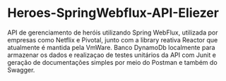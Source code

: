 # Heroes-SpringWebflux-API-Eliezer

API de gerenciamento de heróis utilizando Spring WebFlux, utilizada por empresas como Netflix e Pivotal, junto com a library reativa Reactor que atualmente é mantida pela VmWare. Banco DynamoDb localmente para armazenar os dados e realizaçao de testes unitários da API com Junit e geração de documentações simples por meio do Postman e também do Swagger.
